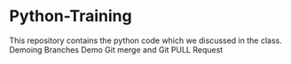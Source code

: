 # Python-Training

This repository contains the python code which we discussed in the class.
Demoing Branches
Demo Git merge and Git PULL Request
